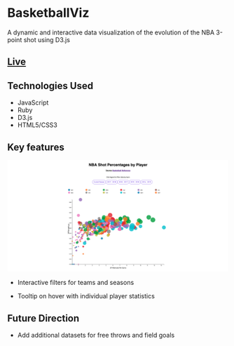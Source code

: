 # BasketballViz

A dynamic and interactive data visualization of the evolution of the NBA 3-point shot using D3.js 


## [Live](https://vanchen07.github.io/BasketballStats-Viz/)

## Technologies Used

* JavaScript
* Ruby
* D3.js
* HTML5/CSS3

## Key features
![png](https://github.com/Vanchen07/BasketballStats-Viz/blob/master/BasketballViz_snapshot.png)

* Interactive filters for teams and seasons

* Tooltip on hover with individual player statistics

## Future Direction

* Add additional datasets for free throws and field goals
